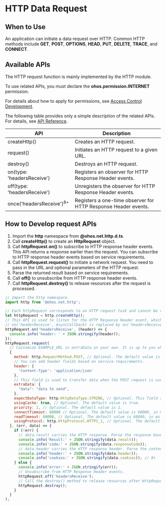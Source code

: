 # HTTP Data Request

## When to Use

An application can initiate a data request over HTTP. Common HTTP methods include **GET**, **POST**, **OPTIONS**, **HEAD**, **PUT**, **DELETE**, **TRACE**, and **CONNECT**.

## Available APIs

The HTTP request function is mainly implemented by the HTTP module.

To use related APIs, you must declare the **ohos.permission.INTERNET** permission.

For details about how to apply for permissions, see [Access Control Development](../security/accesstoken-guidelines.md).

The following table provides only a simple description of the related APIs. For details, see [API Reference](../reference/apis/js-apis-http.md).

| API                                   | Description                           |
| ----------------------------------------- | ----------------------------------- |
| createHttp()                              | Creates an HTTP request.                 |
| request()                                 | Initiates an HTTP request to a given URL.    |
| destroy()                                 | Destroys an HTTP request.                     |
| on(type: 'headersReceive')                | Registers an observer for HTTP Response Header events.    |
| off(type: 'headersReceive')               | Unregisters the observer for HTTP Response Header events.|
| once\('headersReceive'\)<sup>8+</sup>     | Registers a one-time observer for HTTP Response Header events.|

## How to Develop request APIs

1. Import the **http** namespace from **@ohos.net.http.d.ts**.
2. Call **createHttp()** to create an **HttpRequest** object.
3. Call **httpRequest.on()** to subscribe to HTTP response header events. This API returns a response earlier than the request. You can subscribe to HTTP response header events based on service requirements.
4. Call **httpRequest.request()** to initiate a network request. You need to pass in the URL and optional parameters of the HTTP request.
5. Parse the returned result based on service requirements.
6. Call **off()** to unsubscribe from HTTP response header events.
7. Call **httpRequest.destroy()** to release resources after the request is processed.

```js
// Import the http namespace.
import http from '@ohos.net.http';

// Each httpRequest corresponds to an HTTP request task and cannot be reused.
let httpRequest = http.createHttp();
// This API is used to listen for the HTTP Response Header event, which is returned earlier than the result of the HTTP request. It is up to you whether to listen for HTTP Response Header events.
// on('headerReceive', AsyncCallback) is replaced by on('headersReceive', Callback) since API version 8.
httpRequest.on('headersReceive', (header) => {
  console.info('header: ' + JSON.stringify(header));
});
httpRequest.request(
  // Customize EXAMPLE_URL in extraData on your own. It is up to you whether to add parameters to the URL.
  {
    method: http.RequestMethod.POST, // Optional. The default value is http.RequestMethod.GET.
    // You can add header fields based on service requirements.
    header: {
      'Content-Type': 'application/json'
    },
    // This field is used to transfer data when the POST request is used.
    extraData: {
      "data": "data to send",
    },
    expectDataType: http.HttpDataType.STRING, // Optional. This field specifies the type of the return data.
    usingCache: true, // Optional. The default value is true.
    priority: 1, // Optional. The default value is 1.
    connectTimeout: 60000 // Optional. The default value is 60000, in ms.
    readTimeout: 60000, // Optional. The default value is 60000, in ms.
    usingProtocol: http.HttpProtocol.HTTP1_1, // Optional. The default protocol type is automatically specified by the system.
  }, (err, data) => {
    if (!err) {
      // data.result carries the HTTP response. Parse the response based on service requirements.
      console.info('Result:' + JSON.stringify(data.result));
      console.info('code:' + JSON.stringify(data.responseCode));
      // data.header carries the HTTP response header. Parse the content based on service requirements.
      console.info('header:' + JSON.stringify(data.header));
      console.info('cookies:' + JSON.stringify(data.cookies)); // 8+
    } else {
      console.info('error:' + JSON.stringify(err));
      // Unsubscribe from HTTP Response Header events.
      httpRequest.off('headersReceive');
      // Call the destroy() method to release resources after HttpRequest is complete.
      httpRequest.destroy();
    }
  }
);
```

